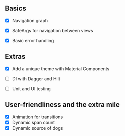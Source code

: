 ## Basics
- [x] Navigation graph
- [x] SafeArgs for navigation between views
- [x] Basic error handling


## Extras
- [x] Add a unique theme with Material Components
- [ ] DI with Dagger and Hilt
- [ ] Unit and UI testing


## User-friendliness and the extra mile
- [x] Animation for transitions
- [x] Dynamic span count
- [x] Dynamic source of dogs

